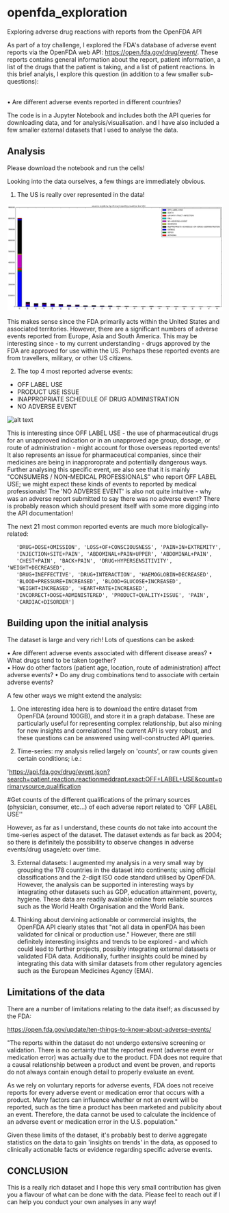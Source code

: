 # openfda_exploration
Exploring adverse drug reactions with reports from the OpenFDA API

As part of a toy challenge, I explored the FDA's database of adverse event reports via the OpenFDA web API: https://open.fda.gov/drug/event/. These reports contains general information about the report, patient information, a list of the drugs that the patient is taking, and a list of patient reactions. In this brief analyis, I explore this question (in addition to a few smaller sub-questions):  
 
 
•	Are different adverse events reported in different countries?  


The code is in a Jupyter Notebook and includes both the API queries for downloading data, and for analysis/visualisation. and I have also included a few smaller external datasets that I used to analyse the data. 

Analysis
-

Please download the notebook and run the cells!

Looking into the data ourselves, a few things are immediately obvious.  

1. The US is really over represented in the data!  

![picture](data/events_by_country.png)

This makes sense since the FDA primarily acts within the United States and associated territories. However, there are a significant numbers of adverse events reported from Europe, Asia and South America. This may be interesting since - to my current understanding - drugs approved by the FDA are approved for use within the US. Perhaps these reported events are from travellers, military, or other US citizens.  


2. The top 4 most reported adverse events:  
  - OFF LABEL USE 
  - PRODUCT USE ISSUE  
  - INAPPROPRIATE SCHEDULE OF DRUG ADMINISTRATION  
  - NO ADVERSE EVENT  

![alt text](data/common_events.png)

This is interesting since OFF LABEL USE - the use of pharmaceutical drugs for an unapproved indication or in an unapproved age group, dosage, or route of administration - might account for those overseas reported events! It also represents an issue for pharmaceutical companies, since their medicines are being in inapproroprate and potentially dangerous ways. Further analysing this specific event, we also see that it is mainly "CONSUMERS / NON-MEDICAL PROFESSIONALS" who report OFF LABEL USE; we might expect these kinds of events to reported by medical professionals! The 'NO ADVERSE EVENT' is also not quite intuitive - why was an adverse report submitted to say there was no adverse event? There is probably reason which should present itself with some more digging into the API documentation!

The next 21 most common reported events are much more biologically-related:  

       'DRUG+DOSE+OMISSION', 'LOSS+OF+CONSCIOUSNESS', 'PAIN+IN+EXTREMITY',
       'INJECTION+SITE+PAIN', 'ABDOMINAL+PAIN+UPPER', 'ABDOMINAL+PAIN',
       'CHEST+PAIN', 'BACK+PAIN', 'DRUG+HYPERSENSITIVITY', 'WEIGHT+DECREASED',
       'DRUG+INEFFECTIVE', 'DRUG+INTERACTION', 'HAEMOGLOBIN+DECREASED',
       'BLOOD+PRESSURE+INCREASED', 'BLOOD+GLUCOSE+INCREASED',
       'WEIGHT+INCREASED', 'HEART+RATE+INCREASED',
       'INCORRECT+DOSE+ADMINISTERED', 'PRODUCT+QUALITY+ISSUE', 'PAIN',
       'CARDIAC+DISORDER']


Building upon the initial analysis
-

The dataset is large and very rich! Lots of questions can be asked:  

•	Are different adverse events associated with different disease areas?
•	What drugs tend to be taken together?  
•	How do other factors (patient age, location, route of administration) affect adverse events?
•	Do any drug combinations tend to associate with certain adverse events?

A few other ways we might extend the analysis:

1. One interesting idea here is to download the entire dataset from OpenFDA (around 100GB), and store it in a graph database. These are particularly useful for representing complex relationship, but also mining for new insights and correlations! The current API is very robust, and these questions can be answered using well-constructed API queries.

2. Time-series: my analysis relied largely on 'counts', or raw counts given certain conditions; i.e.:

'https://api.fda.gov/drug/event.json?search=patient.reaction.reactionmeddrapt.exact:OFF+LABEL+USE&count=primarysource.qualification

#Get counts of the different qualifications of the primary sources (physician, consumer, etc...) of each adverse report related to 'OFF LABEL USE''

However, as far as I understand, these counts do not take into account the time-series aspect of the dataset. The dataset extends as far back as 2004; so there is definitely the possibility to observe changes in adverse events/drug usage/etc over time.

3. External datasets: I augmented my analysis in a very small way by grouping the 178 countries in the dataset into continents; using official classifications and the 2-digit ISO code standard utilised by OpenFDA. However, the analysis can be supported in interesting ways by integrating other datasets such as GDP, education attainment, poverty, hygiene. These data are readily available online from reliable sources such as the World Health Organisation and the World Bank.

4. Thinking about dervining actionable or commercial insights, the OpenFDA API clearly states that "not all data in openFDA has been validated for clinical or production use." However, there are still definitely interesting insights and trends to be explored - and which could lead to further projects, possibly integrating external datasets or validated FDA data. Additionally, further insights could be mined by integrating this data with similar datasets from other regulatory agencies such as the European Medicines Agency (EMA).  


Limitations of the data
---------

There are a number of limitations relating to the data itself; as discussed by the FDA:

https://open.fda.gov/update/ten-things-to-know-about-adverse-events/

"The reports within the dataset do not undergo extensive screening or validation. There is no certainty that the reported event (adverse event or medication error) was actually due to the product. FDA does not require that a causal relationship between a product and event be proven, and reports do not always contain enough detail to properly evaluate an event.

As we rely on voluntary reports for adverse events, FDA does not receive reports for every adverse event or medication error that occurs with a product. Many factors can influence whether or not an event will be reported, such as the time a product has been marketed and publicity about an event. Therefore, the data cannot be used to calculate the incidence of an adverse event or medication error in the U.S. population."

Given these limits of the dataset, it's probably best to derive aggregate statistics on the data to gain 'insights on trends' in the data, as opposed to clinically actionable facts or evidence regarding specific adverse events. 

CONCLUSION
-

This is a really rich dataset and I hope this very small contribution has given you a flavour of what can be done with the data. Please feel to reach out if I can help you conduct your own analyses in any way!

